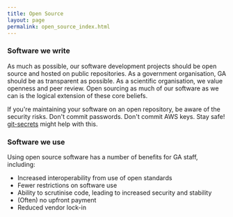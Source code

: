 ```yaml
---
title: Open Source
layout: page
permalink: open_source_index.html
---
```


### Software we write

As much as possible, our software development projects should be open source and hosted on public repositories. As a government organisation, GA should be as transparent as possible. As a scientific organisation, we value openness and peer review. Open sourcing as much of our software as we can is the logical extension of these core beliefs.

If you're maintaining your software on an open repository, be aware of the security risks. Don't commit passwords. Don't commit AWS keys. Stay safe! [git-secrets](https://github.com/awslabs/git-secrets) might help with this.

### Software we use

Using open source software has a number of benefits for GA staff, including:

* Increased interoperability from use of open standards
* Fewer restrictions on software use
* Ability to scrutinise code, leading to increased security and stability
* (Often) no upfront payment
* Reduced vendor lock-in
